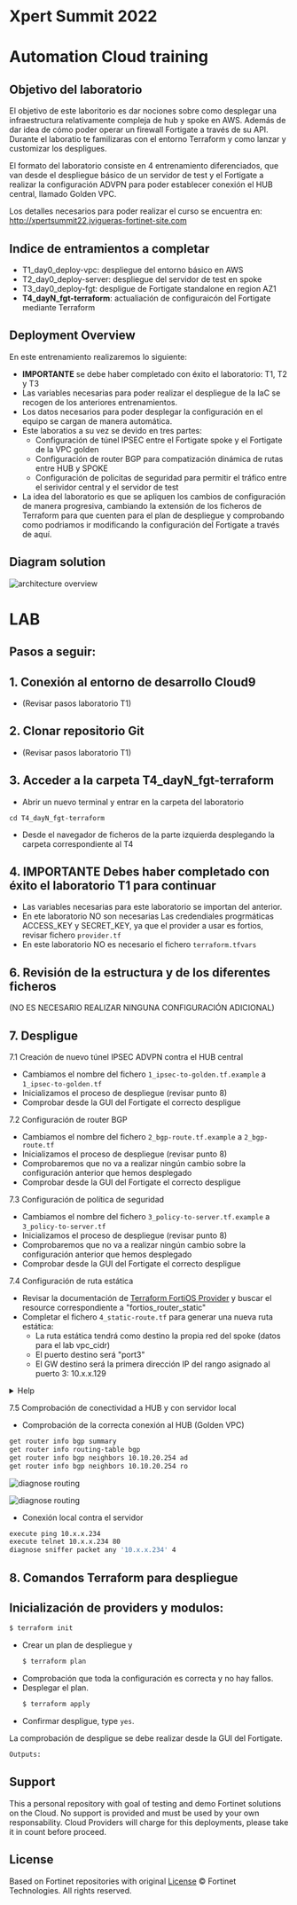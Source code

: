 # Xpert Summit 2022
# Automation Cloud training
## Objetivo del laboratorio
El objetivo de este laboritorio es dar nociones sobre como desplegar una infraestructura relativamente compleja de hub y spoke en AWS. Además de dar idea de cómo poder operar un firewall Fortigate a través de su API. Durante el laboratio te familizaras con el entorno Terraform y como lanzar y customizar los despligues. 

El formato del laboratorio consiste en 4 entrenamiento diferenciados, que van desde el despliegue básico de un servidor de test y el Fortigate a realizar la configuración ADVPN para poder establecer conexión el HUB central, llamado Golden VPC. 

Los detalles necesarios para poder realizar el curso se encuentra en: 
http://xpertsummit22.jvigueras-fortinet-site.com

## Indice de entramientos a completar
* T1_day0_deploy-vpc: despliegue del entorno básico en AWS
* T2_day0_deploy-server: despliegue del servidor de test en spoke
* T3_day0_deploy-fgt: despligue de Fortigate standalone en region AZ1
* **T4_dayN_fgt-terraform**: actualiación de configuraicón del Fortigate mediante Terraform

## Deployment Overview

En este entrenamiento realizaremos lo siguiente:
- **IMPORTANTE** se debe haber completado con éxito el laboratorio: T1, T2 y T3
- Las variables necesarias para poder realizar el despliegue de la IaC se recogen de los anteriores entrenamientos.
- Los datos necesarios para poder desplegar la configuración en el equipo se cargan de manera automática.
- Este laboratios a su vez se devido en tres partes:
  - Configuración de túnel IPSEC entre el Fortigate spoke y el Fortigate de la VPC golden
  - Configuración de router BGP para compatización dinámica de rutas entre HUB y SPOKE
  - Configuración de policitas de seguridad para permitir el tráfico entre el serividor central y el servidor de test
- La idea del laboratorio es que se apliquen los cambios de configuración de manera progresiva, cambiando la extensión de los ficheros de Terraform para que cuenten para el plan de despliegue y comprobando como podriamos ir modificando la configuración del Fortigate a través de aquí.


## Diagram solution

![architecture overview](images/image0.png)


# LAB
## Pasos a seguir:

## 1. Conexión al entorno de desarrollo Cloud9
- (Revisar pasos laboratorio T1)

## 2. Clonar repositorio Git
- (Revisar pasos laboratorio T1)

## 3.  Acceder a la carpeta T4_dayN_fgt-terraform
- Abrir un nuevo terminal y entrar en la carpeta del laboratorio
```
cd T4_dayN_fgt-terraform
```
- Desde el navegador de ficheros de la parte izquierda desplegando la carpeta correspondiente al T4

## 4. **IMPORTANTE** Debes haber completado con éxito el laboratorio T1 para continuar
- Las variables necesarias para este laboratorio se importan del anterior.
- En ete laboratorio NO son necesarias Las credendiales progrmáticas ACCESS_KEY y SECRET_KEY, ya que el provider a usar es fortios, revisar fichero `provider.tf`
- En este laboratorio NO es necesario el fichero `terraform.tfvars`

## 6. Revisión de la estructura y de los diferentes ficheros
(NO ES NECESARIO REALIZAR NINGUNA CONFIGURACIÓN ADICIONAL)

## 7. **Despligue** 

7.1 Creación de nuevo túnel IPSEC ADVPN contra el HUB central
- Cambiamos el nombre del fichero `1_ipsec-to-golden.tf.example` a `1_ipsec-to-golden.tf`
- Inicializamos el proceso de despliegue (revisar punto 8)
- Comprobar desde la GUI del Fortigate el correcto despligue

7.2 Configuración de router BGP
- Cambiamos el nombre del fichero `2_bgp-route.tf.example` a `2_bgp-route.tf`
- Inicializamos el proceso de despliegue (revisar punto 8)
- Comprobaremos que no va a realizar ningún cambio sobre la configuración anterior que hemos desplegado
- Comprobar desde la GUI del Fortigate el correcto despligue

7.3 Configuración de política de seguridad
- Cambiamos el nombre del fichero `3_policy-to-server.tf.example` a `3_policy-to-server.tf`
- Inicializamos el proceso de despliegue (revisar punto 8)
- Comprobaremos que no va a realizar ningún cambio sobre la configuración anterior que hemos desplegado
- Comprobar desde la GUI del Fortigate el correcto despligue

7.4 Configuración de ruta estática
- Revisar la documentación de [Terraform FortiOS Provider](https://registry.terraform.io/providers/fortinetdev/fortios/latest/docs) y buscar el resource correspondiente a "fortios_router_static"
- Completar el fichero `4_static-route.tf` para generar una nueva ruta estática:
  - La ruta estática tendrá como destino la propia red del spoke (datos para el lab vpc_cidr)
  - El puerto destino será "port3"
  - El GW destino será la primera dirección IP del rango asignado al puerto 3: 10.x.x.129

<details><summary>Help</summary>
<p>

```sh
resource "fortios_router_static" "trname" {
  device              = "port3"
  dst                 = "10.x.x.0 255.255.255.0"
  gateway             = "10.x.x.129"
  status              = "enable"
}
```

</p>
</details>

7.5 Comprobación de conectividad a HUB y con servidor local
- Comprobación de la correcta conexión al HUB (Golden VPC)
```sh
get router info bgp summary
get router info routing-table bgp
get router info bgp neighbors 10.10.20.254 ad
get router info bgp neighbors 10.10.20.254 ro
```
![diagnose routing](./images/image7-4-1.png)

![diagnose routing](./images/image7-4-2.png)

- Conexión local contra el servidor
```sh
execute ping 10.x.x.234
execute telnet 10.x.x.234 80
diagnose sniffer packet any '10.x.x.234' 4
```

## 8. Comandos Terraform para despliegue

## Inicialización de providers y modulos:
  ```sh
  $ terraform init
  ```
* Crear un plan de despliegue y 
  ```sh
  $ terraform plan
  ```
* Comprobación que toda la configuración es correcta y no hay fallos.
* Desplegar el plan.
  ```sh
  $ terraform apply
  ```
* Confirmar despligue, type `yes`.


La comprobación de despligue se debe realizar desde la GUI del Fortigate.
```sh
Outputs:
```

## Support
This a personal repository with goal of testing and demo Fortinet solutions on the Cloud. No support is provided and must be used by your own responsability. Cloud Providers will charge for this deployments, please take it in count before proceed.

## License
Based on Fortinet repositories with original [License](https://github.com/fortinet/fortigate-terraform-deploy/blob/master/LICENSE) © Fortinet Technologies. All rights reserved.


